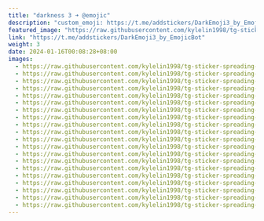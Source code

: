 ```yaml
---
title: "darkness 3 ➜ @emojic"
description: "custom_emoji: https://t.me/addstickers/DarkEmoji3_by_EmojicBot"
featured_image: "https://raw.githubusercontent.com/kylelin1998/tg-sticker-spreading-worldwide-images/main/img/d8f621ba-6a87-4ae4-bffd-9cf7786c8bc1.jpg"
link: "https://t.me/addstickers/DarkEmoji3_by_EmojicBot"
weight: 3
date: 2024-01-16T00:08:28+08:00
images:
  - https://raw.githubusercontent.com/kylelin1998/tg-sticker-spreading-worldwide-images/main/img/d8f621ba-6a87-4ae4-bffd-9cf7786c8bc1.jpg
  - https://raw.githubusercontent.com/kylelin1998/tg-sticker-spreading-worldwide-images/main/img/84d06667-1ffe-4298-b9da-b2211ae70dfb.jpg
  - https://raw.githubusercontent.com/kylelin1998/tg-sticker-spreading-worldwide-images/main/img/66b00c19-b67c-4538-9948-5403128e110d.jpg
  - https://raw.githubusercontent.com/kylelin1998/tg-sticker-spreading-worldwide-images/main/img/6b511a39-65d0-4003-b378-3519eff0f1dd.jpg
  - https://raw.githubusercontent.com/kylelin1998/tg-sticker-spreading-worldwide-images/main/img/032f5963-e1e0-43be-8369-9be14f9a8658.jpg
  - https://raw.githubusercontent.com/kylelin1998/tg-sticker-spreading-worldwide-images/main/img/49215881-992d-4114-b0bc-ee986dce5a62.jpg
  - https://raw.githubusercontent.com/kylelin1998/tg-sticker-spreading-worldwide-images/main/img/cda567d0-7c43-4973-9d39-62831b89ad3a.jpg
  - https://raw.githubusercontent.com/kylelin1998/tg-sticker-spreading-worldwide-images/main/img/081293ea-1a9a-4e08-8f86-56e5bcd092b6.jpg
  - https://raw.githubusercontent.com/kylelin1998/tg-sticker-spreading-worldwide-images/main/img/ae7c1977-2cbc-4651-8e2b-ec3a7d410403.jpg
  - https://raw.githubusercontent.com/kylelin1998/tg-sticker-spreading-worldwide-images/main/img/e59a3796-1d76-4b2a-9ab2-a9d3959cc61e.jpg
  - https://raw.githubusercontent.com/kylelin1998/tg-sticker-spreading-worldwide-images/main/img/c486c764-b89c-478f-a310-193d259f092c.jpg
  - https://raw.githubusercontent.com/kylelin1998/tg-sticker-spreading-worldwide-images/main/img/ea01ff70-bbd6-4e31-a71a-5adcc9acc33e.jpg
  - https://raw.githubusercontent.com/kylelin1998/tg-sticker-spreading-worldwide-images/main/img/26ab3056-d510-4acc-a45d-376214b3fbbc.jpg
  - https://raw.githubusercontent.com/kylelin1998/tg-sticker-spreading-worldwide-images/main/img/9f634b27-d8a5-4697-8223-95be891f5407.jpg
  - https://raw.githubusercontent.com/kylelin1998/tg-sticker-spreading-worldwide-images/main/img/3d337561-5230-476b-832d-939f2766a83f.jpg
  - https://raw.githubusercontent.com/kylelin1998/tg-sticker-spreading-worldwide-images/main/img/f32edca4-1588-460c-b6dc-a7de09a99d1d.jpg
  - https://raw.githubusercontent.com/kylelin1998/tg-sticker-spreading-worldwide-images/main/img/29fb00d9-ab9a-43ce-95ae-eaf0dd62ad2b.jpg
  - https://raw.githubusercontent.com/kylelin1998/tg-sticker-spreading-worldwide-images/main/img/996e8fa9-7ccd-4fde-ace3-e8ede6cd2c5b.jpg
  - https://raw.githubusercontent.com/kylelin1998/tg-sticker-spreading-worldwide-images/main/img/623966ca-8fca-4971-b7ec-0fdd92ffa03e.jpg
  - https://raw.githubusercontent.com/kylelin1998/tg-sticker-spreading-worldwide-images/main/img/034c085b-04e4-483b-8655-cc6375f1c03d.jpg
---
```

